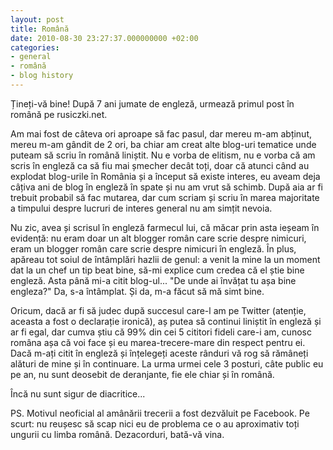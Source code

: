 ```yaml
---
layout: post
title: Română
date: 2010-08-30 23:27:37.000000000 +02:00
categories:
- general
- română
- blog history
---
```

Țineți-vă bine! După 7 ani jumate de engleză, urmează primul post în română pe rusiczki.net.

Am mai fost de câteva ori aproape să fac pasul, dar mereu m-am abținut, mereu m-am gândit de 2 ori, ba chiar am creat alte blog-uri tematice unde puteam să scriu în română liniștit. Nu e vorba de elitism, nu e vorba că am scris în engleză ca să fiu mai șmecher decât toți, doar că atunci când au explodat blog-urile în România și a început să existe interes, eu aveam deja câțiva ani de blog în engleză în spate și nu am vrut să schimb. După aia ar fi trebuit probabil să fac mutarea, dar cum scriam și scriu în marea majoritate a timpului despre lucruri de interes general nu am simțit nevoia.

Nu zic, avea și scrisul în engleză farmecul lui, că măcar prin asta ieșeam în evidență: nu eram doar un alt blogger român care scrie despre nimicuri, eram un blogger român care scrie despre nimicuri în engleză. În plus, apăreau tot soiul de întâmplări hazlii de genul: a venit la mine la un moment dat la un chef un tip beat bine, să-mi explice cum credea că el știe bine engleză. Asta până mi-a citit blog-ul... "De unde ai învățat tu așa bine engleza?" Da, s-a întâmplat. Și da, m-a făcut să mă simt bine.

Oricum, dacă ar fi să judec după succesul care-l am pe Twitter (atenție, aceasta a fost o declarație ironică), aș putea să continui liniștit în engleză și ar fi egal, dar cumva știu că 99% din cei 5 cititori fideli care-i am, cunosc româna așa că voi face și eu marea-trecere-mare din respect pentru ei. Dacă m-ați citit în engleză și înțelegeți aceste rânduri vă rog să rămâneți alături de mine și în continuare. La urma urmei cele 3 posturi, câte public eu pe an, nu sunt deosebit de deranjante, fie ele chiar și în română.

Încă nu sunt sigur de diacritice...

PS. Motivul neoficial al amânării trecerii a fost dezvăluit pe Facebook. Pe scurt: nu reușesc să scap nici eu de problema ce o au aproximativ toți ungurii cu limba română. Dezacorduri, bată-vă vina.
